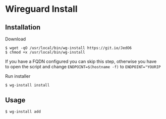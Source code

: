# Wireguard Install
## Installation
Download
```shell
$ wget -qO /usr/local/bin/wg-install https://git.io/JedO6
$ chmod +x /usr/local/bin/wg-install
```
If you have a FQDN configured you can skip this step, otherwise you have to open the script and change `ENDPOINT=$(hostname -f)` to `ENDPOINT="YOURIP`

Run installer
```shell
$ wg-install install
```

## Usage


```shell
$ wg-install add
```
